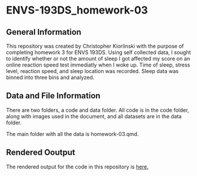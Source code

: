 # ENVS-193DS_homework-03

## General Information

This repository was created by Christopher Kiorlinski with the purpose of completing homework 3 for ENVS 193DS.
Using self collected data, I sought to identify whether or not the amount of sleep I got affected my score on an online reaction speed test immediatly when I woke up. Time of sleep, stress level, reaction speed, and sleep location was recorded. Sleep data was binned into three bins and analyzed.

## Data and File Information

There are two folders, a code and data folder. All code is in the code folder, along with images used in the document, and all datasets are in the data folder.

The main folder with all the data is homework-03.qmd.

## Rendered Ooutput

The rendered output for the code in this repository is [here.](homework-03.html)

